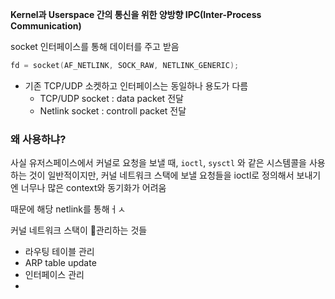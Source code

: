 
**Kernel과 Userspace 간의 통신을 위한 양방향 IPC(Inter-Process Communication)**

socket 인터페이스를 통해 데이터를 주고 받음

```c
fd = socket(AF_NETLINK, SOCK_RAW, NETLINK_GENERIC);
```

- 기존 TCP/UDP 소켓하고 인터페이스는 동일하나 용도가 다름
	- TCP/UDP socket : data packet 전달
	- Netlink socket : controll packet 전달

### 왜 사용하냐?

사실 유저스페이스에서 커널로 요청을 보낼 때, `ioctl`, `sysctl` 와 같은 시스템콜을 사용하는 것이 일반적이지만, 커널 네트워크 스택에 보낼 요청들을 ioctl로 정의해서 보내기엔 너무나 많은 context와 동기화가 어려움

때문에 해당 netlink를 통해ㅓㅅ

커널 네트워크 스택이 관리하는 것들
- 라우팅 테이블 관리
- ARP table update
- 인터페이스 관리
- 
